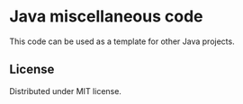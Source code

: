 # Java miscellaneous code

This code can be used as a template for other Java projects.

## License

Distributed under MIT license.
